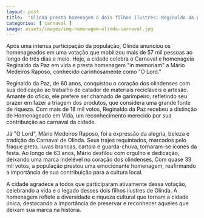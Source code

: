 ```yaml
---
layout: post
title:  "Olinda presta homenagem a dois filhos ilustres: Reginaldo da paz e O Lord"
categories: [ carnaval ]
image: assets/images/img-homenagem-olinda-carnaval.jpg
---
```

Após uma intensa participação da população, Olinda anunciou os homenageados em uma votação que mobilizou mais de 57 mil pessoas ao longo de três dias e meio. Hoje, a cidade celebra o Carnaval e homenageia Reginaldo da Paz em vida e presta homenagem "in memoriam" a Mário Medeiros Raposo, conhecido carinhosamente como "O Lord."

Reginaldo da Paz, de 60 anos, conquistou o coração dos olindenses com sua dedicação ao trabalho de catador de materiais recicláveis e artesão. Amante do ofício, ele prefere ser chamado de garimpeiro, refletindo seu prazer em fazer a triagem dos produtos, que considera uma grande fonte de riqueza. Com mais de 18 mil votos, Reginaldo da Paz recebeu a distinção de Homenageado em Vida, um reconhecimento merecido por sua contribuição ao carnaval da cidade.

Já "O Lord", Mário Medeiros Raposo, foi a expressão da alegria, beleza e tradição do Carnaval de Olinda. Seus trajes requintados, marcados pelo fraque preto, luvas brancas, cartola e guarda-chuva, tornaram-se ícones da festa. Ao longo de 63 anos, Mário desfilou com orgulho e dedicação, deixando uma marca indelével no coração dos olindenses. Com quase 33 mil votos, a população prestou uma emocionante homenagem, reafirmando a importância de sua contribuição para a cultura local.

A cidade agradece a todos que participaram ativamente dessa votação, celebrando a vida e o legado desses dois filhos ilustres de Olinda. A homenagem reflete a diversidade e riqueza cultural que tornam a cidade única, destacando a importância de preservar e reconhecer aqueles que deixam sua marca na história.